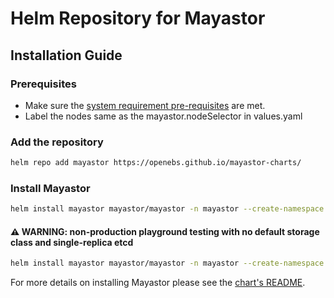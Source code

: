 # Helm Repository for Mayastor

## Installation Guide

### Prerequisites

 - Make sure the [system requirement pre-requisites](https://mayastor.gitbook.io/introduction/quickstart/prerequisites) are met.
 - Label the nodes same as the mayastor.nodeSelector in values.yaml

### Add the repository

```bash
helm repo add mayastor https://openebs.github.io/mayastor-charts/ 
```

### Install Mayastor

```bash
helm install mayastor mayastor/mayastor -n mayastor --create-namespace
```

#### ⚠ WARNING: non-production playground testing with no default storage class and single-replica etcd
```bash
helm install mayastor mayastor/mayastor -n mayastor --create-namespace --set="etcd.replicaCount=1,etcd.persistence.storageClass=manual,etcd.livenessProbe.initialDelaySeconds=5,etcd.readinessProbe.initialDelaySeconds=5,loki-stack.loki.persistence.storageClassName=manual"
```

For more details on installing Mayastor please see the [chart's README](https://github.com/openebs/mayastor-chart/blob/develop/chart/README.md).
